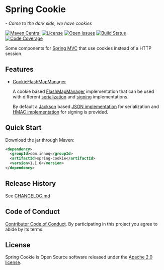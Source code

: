 # Spring Cookie
*- Come to the dark side, we have cookies*

[![Maven Central](https://maven-badges.herokuapp.com/maven-central/com.innoq/spring-cookie/badge.svg)](https://maven-badges.herokuapp.com/maven-central/com.innoq/spring-cookie)
[![License](https://img.shields.io/badge/License-Apache%202.0-blue.svg)](https://www.apache.org/licenses/LICENSE-2.0)
[![Open Issues](https://img.shields.io/github/issues/innoq/spring-cookie.svg)](https://github.com/innoq/spring-cookie/issues)
[![Build Status](https://github.com/innoq/spring-cookie/actions/workflows/main.yml/badge.svg)](https://github.com/innoq/spring-cookie/actions/workflows/main.yml)
[![Code Coverage](https://codecov.io/gh/innoq/spring-cookie/branch/main/graph/badge.svg)](https://codecov.io/gh/innoq/spring-cookie)

Some components for
[Spring MVC](https://docs.spring.io/spring/docs/current/spring-framework-reference/web.html)
that use cookies instead of a HTTP session.


## Features

- [CookieFlashMapManager](./src/main/java/com/innoq/spring/cookie/flash/CookieFlashMapManager.java)

  A cookie based [FlashMapManager](https://docs.spring.io/spring-framework/docs/current/javadoc-api/org/springframework/web/servlet/FlashMapManager.html)
  implementation that can be used with different
  [serialization](./src/main/java/com/innoq/spring/cookie/flash/FlashMapListCodec.java)
  and [signing](./src/main/java/com/innoq/spring/cookie/security/CookieValueSigner.java)
  implementations.

  By default a [Jackson](https://github.com/FasterXML/jackson) based
  [JSON implementation](./src/main/java/com/innoq/spring/cookie/flash/codec/jackson/JacksonFlashMapListCodec.java)
  for serialization and
  [HMAC implementation](./src/main/java/com/innoq/spring/cookie/security/HmacCookieValueSigner.java)
  for signing is provided.


## Quick Start

Download the jar through Maven:

```xml
<dependency>
  <groupId>com.innoq</groupId>
  <artifactId>spring-cookie</artifactId>
  <version>1.1.0</version>
</dependency>
```


## Release History

See [CHANGELOG.md](./CHANGELOG.md)


## Code of Conduct

[Contributor Code of Conduct](./CODE_OF_CONDUCT.md). By participating in this
project you agree to abide by its terms.


## License

Spring Cookie is Open Source software released under the
[Apache 2.0 license](http://www.apache.org/licenses/LICENSE-2.0.html).

